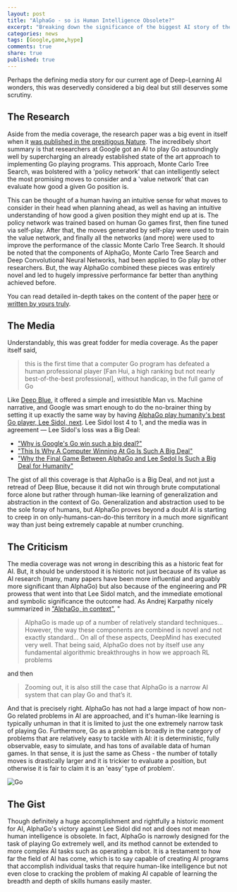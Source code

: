 ```yaml
---
layout: post
title: "AlphaGo - so is Human Intelligence Obsolete?"
excerpt: "Breaking down the significance of the biggest AI story of the century"
categories: news
tags: [Google,game,hype]
comments: true
share: true
published: true
---
```

Perhaps the defining media story for our current age of Deep-Learning AI wonders, this was deservedly considered a big deal but still deserves some scrutiny.

## The Research
Aside from the media coverage, the research paper was a big event in itself when it [was published in the presitigous Nature](http://www.nature.com/nature/journal/v529/n7587/full/nature16961.html?foxtrotcallback=true). The incredibely short summary is that researchers at Google got an AI to play Go astoundingly well by supercharging an already established state of the art approach to implementing Go playing programs. This approach, Monte Carlo Tree Search, was bolstered with a 'policy network' that can intelligently select the most promising moves to consider and a 'value network' that can evaluate how good a given Go position is. 

This can be thought of a human having an intuitive sense for what moves to consider in their head when planning ahead, as well as having an intuitive understanding of how good a given position they might end up at is. The policy network was trained based on human Go games first, then fine tuned via self-play. After that, the moves generated by self-play were used to train the value network, and finally all the networks (and more) were used to improve the performance of the classic Monte Carlo Tree Search. It should be noted that the components of AlphaGo, Monte Carlo Tree Search and Deep Convolutional Neural Networks, had been applied to Go play by other researchers. But, the way AlphaGo combined these pieces was entirely novel and led to hugely impressive performance far better than anything achieved before.

You can read detailed in-depth takes on the content of the paper [here](https://xcorr.net/2016/02/03/5-easy-pieces-how-deepmind-mastered-go/) or [written by yours truly](http://www.andreykurenkov.com/writing/a-brief-history-of-game-ai-part-3/).


## The Media
Understandably, this was great fodder for media coverage. As the paper itself said, 

>this is the first time that a computer Go program has defeated a human professional player \[Fan Hui, a high ranking but not nearly best-of-the-best professional\], without handicap, in the full game of Go

Like [Deep Blue](https://en.wikipedia.org/wiki/Deep_Blue_versus_Garry_Kasparov), it offered a simple and irresistible Man vs. Machine narrative, and Google was smart enough to do the no-brainer thing by setting it up exactly the same way by having [AlphaGo play humanity's best Go player, Lee Sidol, next](https://en.wikipedia.org/wiki/AlphaGo_versus_Lee_Sedol). Lee Sidol lost 4 to 1, and the media was in agreement — Lee Sidol's loss was a Big Deal:
* ["Why is Google's Go win such a big deal?"](https://www.theverge.com/2016/3/9/11185030/google-deepmind-alphago-go-artificial-intelligence-impact)
* ["This Is Why A Computer Winning At Go Is Such A Big Deal"](https://www.buzzfeed.com/tomchivers/im-sorry-dave-im-afraid-i-cant-do-that?utm_term=.hjVv0xkE6#.dsB0bL58P)
* ["Why the Final Game Between AlphaGo and Lee Sedol Is Such a Big Deal for Humanity"](https://www.wired.com/2016/03/final-game-alphago-lee-sedol-big-deal-humanity/)

The gist of all this coverage is that AlphaGo is a Big Deal, and not just a retread of Deep Blue, because it did not win through brute computational force alone but rather through human-like learning of generalization and abstraction in the context of Go. Generalization and abstraction used to be the sole foray of humans, but AlphaGo proves beyond a doubt AI is starting to creep in on only-humans-can-do-this territory in a much more significant way than just being extremely capable at number crunching.

## The Criticism
The media coverage was not wrong in describing this as a historic feat for AI. But, it should be understood it is historic not just because of its value as AI research (many, many papers have been more influential and arguably more significant than AlphaGo) but also because of the engineering and PR prowess that went into that Lee Sidol match, and the immediate emotional and symbolic significance the outcome had. As Andrej Karpathy nicely summarized in ["AlphaGo, in context"](https://medium.com/@karpathy/alphago-in-context-c47718cb95a5), "

> AlphaGo is made up of a number of relatively standard techniques... However, the way these components are combined is novel and not exactly standard... On all of these aspects, DeepMind has executed very well. That being said, AlphaGo does not by itself use any fundamental algorithmic breakthroughs in how we approach RL problems

and then 

> Zooming out, it is also still the case that AlphaGo is a narrow AI system that can play Go and that’s it.

And that is precisely right. AlphaGo has not had a large impact of how non-Go related problems in AI are approached, and it's human-like learning is typically unhuman in that it is limited to just the one extremely narrow task of playing Go. Furthermore, Go as a problem is broadly in the category of problems that are relatively easy to tackle with AI: it is deterministic, fully observable, easy to simulate, and has tons of available data of human games. In that sense, it is just the same as Chess - the number of totally moves is drastically larger and it is trickier to evaluate a position, but otherwise it is fair to claim it is an 'easy' type of problem'.

<img src="{{site.url}}/images/2017-07-22-alphago/venn.png" alt="Go">

## The Gist
Though definitely a huge accomplishment and rightfully a historic moment for AI, AlphaGo's victory against Lee Sidol did not and does not mean human intelligence is obsolete. In fact, AlphaGo is narrowly designed for the task of playing Go extremely well, and its method cannot be extended to more complex AI tasks such as operating a robot. It is a testament to how far the field of AI has come, which is to say capable of creating AI programs that accomplish individual tasks that require human-like intelligence but not even close to cracking the problem of making AI capable of learning the breadth and depth of skills humans easily master.
